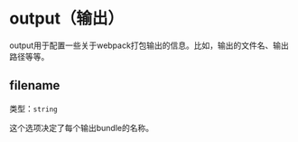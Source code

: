 # output（输出）

output用于配置一些关于webpack打包输出的信息。比如，输出的文件名、输出路径等等。



## 

## filename

类型：`string`

这个选项决定了每个输出bundle的名称。

